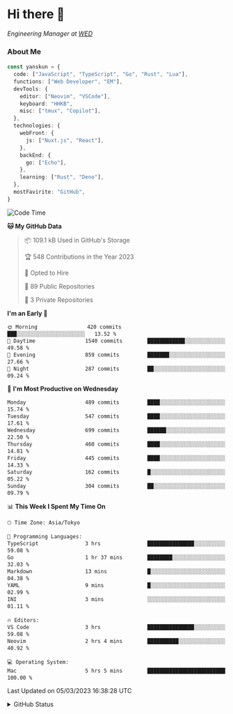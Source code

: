 # Hi there&nbsp;:wave:

<!-- ![Alt text](https://spotify-recently-played-readme.vercel.app/api?user=31kynbuubkiu3r4qh4hjuaglhfay) -->

_Engineering Manager at [WED](https://github.com/wedinc)_

### About Me

```ts
const yanskun = {
  code: ["JavaScript", "TypeScript", "Go", "Rust", "Lua"],
  functions: ["Web Developer", "EM"],
  devTools: {
    editor: ["Neovim", "VSCode"],
    keyboard: "HHKB",
    misc: ["tmux", "Copilot"],
  },
  technologies: {
    webFront: {
      js: ["Nuxt.js", "React"],
    },
    backEnd: {
      go: ["Echo"],
    },
    learning: ["Rust", "Deno"],
  },
  mostFavirite: "GitHub",
}
```

<!--START_SECTION:waka-->
![Code Time](http://img.shields.io/badge/Code%20Time-198%20hrs%2032%20mins-blue)

**🐱 My GitHub Data** 

> 📦 109.1 kB Used in GitHub's Storage 
 > 
> 🏆 548 Contributions in the Year 2023
 > 
> 💼 Opted to Hire
 > 
> 📜 89 Public Repositories 
 > 
> 🔑 3 Private Repositories 
 > 
**I'm an Early 🐤** 

```text
🌞 Morning                420 commits         ███░░░░░░░░░░░░░░░░░░░░░░   13.52 % 
🌆 Daytime                1540 commits        ████████████░░░░░░░░░░░░░   49.58 % 
🌃 Evening                859 commits         ███████░░░░░░░░░░░░░░░░░░   27.66 % 
🌙 Night                  287 commits         ██░░░░░░░░░░░░░░░░░░░░░░░   09.24 % 
```
📅 **I'm Most Productive on Wednesday** 

```text
Monday                   489 commits         ████░░░░░░░░░░░░░░░░░░░░░   15.74 % 
Tuesday                  547 commits         ████░░░░░░░░░░░░░░░░░░░░░   17.61 % 
Wednesday                699 commits         ██████░░░░░░░░░░░░░░░░░░░   22.50 % 
Thursday                 460 commits         ████░░░░░░░░░░░░░░░░░░░░░   14.81 % 
Friday                   445 commits         ████░░░░░░░░░░░░░░░░░░░░░   14.33 % 
Saturday                 162 commits         █░░░░░░░░░░░░░░░░░░░░░░░░   05.22 % 
Sunday                   304 commits         ██░░░░░░░░░░░░░░░░░░░░░░░   09.79 % 
```


📊 **This Week I Spent My Time On** 

```text
🕑︎ Time Zone: Asia/Tokyo

💬 Programming Languages: 
TypeScript               3 hrs               ███████████████░░░░░░░░░░   59.08 % 
Go                       1 hr 37 mins        ████████░░░░░░░░░░░░░░░░░   32.03 % 
Markdown                 13 mins             █░░░░░░░░░░░░░░░░░░░░░░░░   04.38 % 
YAML                     9 mins              █░░░░░░░░░░░░░░░░░░░░░░░░   02.99 % 
INI                      3 mins              ░░░░░░░░░░░░░░░░░░░░░░░░░   01.11 % 

🔥 Editors: 
VS Code                  3 hrs               ███████████████░░░░░░░░░░   59.08 % 
Neovim                   2 hrs 4 mins        ██████████░░░░░░░░░░░░░░░   40.92 % 

💻 Operating System: 
Mac                      5 hrs 5 mins        █████████████████████████   100.00 % 
```


 Last Updated on 05/03/2023 16:38:28 UTC
<!--END_SECTION:waka-->

<details>
<summary>GitHub Status</summary>
<picture>
  <source media="(prefers-color-scheme: dark)" srcset="https://raw.githubusercontent.com/yanskun/yanskun/master/profile-summary-card-output/nord_dark/0-profile-details.svg">
 <img src="https://raw.githubusercontent.com/yanskun/yanskun/master/profile-summary-card-output/default/0-profile-details.svg">
</picture>
<br>
<picture>
  <source media="(prefers-color-scheme: dark)" srcset="https://raw.githubusercontent.com/yanskun/yanskun/master/profile-summary-card-output/nord_dark/1-repos-per-language.svg">
 <img src="https://raw.githubusercontent.com/yanskun/yanskun/master/profile-summary-card-output/default/1-repos-per-language.svg">
</picture>
<picture>
  <source media="(prefers-color-scheme: dark)" srcset="https://raw.githubusercontent.com/yanskun/yanskun/master/profile-summary-card-output/nord_dark/2-most-commit-language.svg">
 <img src="https://raw.githubusercontent.com/yanskun/yanskun/master/profile-summary-card-output/default/2-most-commit-language.svg">
</picture>
<br>
<picture>
  <source media="(prefers-color-scheme: dark)" srcset="https://raw.githubusercontent.com/yanskun/yanskun/master/profile-summary-card-output/nord_dark/3-stats.svg">
 <img src="https://raw.githubusercontent.com/yanskun/yanskun/master/profile-summary-card-output/default/3-stats.svg">
</picture>
<picture>
  <source media="(prefers-color-scheme: dark)" srcset="https://raw.githubusercontent.com/yanskun/yanskun/master/profile-summary-card-output/nord_dark/4-productive-time.svg">
 <img src="https://raw.githubusercontent.com/yanskun/yanskun/master/profile-summary-card-output/default/4-productive-time.svg">
</picture>
</details>
